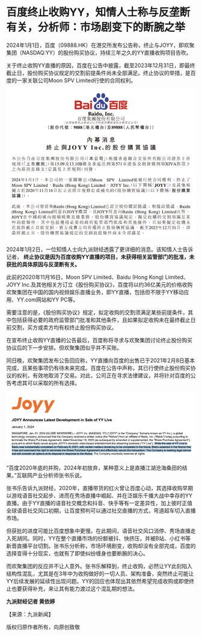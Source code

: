 # 百度终止收购YY，知情人士称与反垄断有关，分析师：市场剧变下的断腕之举

2024年1月1日，百度（09888.HK）在港交所发布公告称，终止与JOYY，即欢聚集团（NASDAQ:YY）的股份购买协议，持续三年之久的YY直播收购项目告吹。

关于终止收购YY直播的原因，百度在公告中披露，截至2023年12月31日，即最终截止日，股份购买协议规定的交割前提条件尚未全部满足。终止协议的举措，是百度的一家关联公司Moon
SPV Limited行使的合同权利。

![5ce6b26e11d5693950bde895c9944c53.jpg](https://raw.githubusercontent.com/qqhsx/qqnews_image/main/2024/01/02/百度终止收购YY，知情人士称与反垄断有关，分析师：市场剧变下的断腕之举/5ce6b26e11d5693950bde895c9944c53.jpg)

2024年1月2日，一位知情人士向九派财经透露了更详细的消息。该知情人士告诉记者，
**终止协议是因为百度收购YY直播的项目，未获得相关监管部门的批准，未获批的具体原因与反垄断有关。**

此前的2020年11月16日，Moon SPV Limited、Baidu (Hong Kong) Limited、JOYY
Inc.及其他相关方订立《股份购买协议》，百度将以约36亿美元的价格收购欢聚集团在中国的国内视频娱乐直播业务，即YY直播，包括但不限于YY移动应用、YY.com网站和YY
PC等。

需要注意的是，《股份购买协议》规定，拟定收购的交割须满足某些前提条件，其中包括获得必要的政府监管部门批准和其他条件，且如果拟定收购未在最终截止日前交割，买方或卖方均有权终止股份购买协议。

在宣布终止收购YY直播的公告最后，百度称将寻求与欢聚集团讨论终止股份购买协议后的下一步安排。但欢聚集团似乎并不买账。

同日晚，欢聚集团发布公告回应称，YY直播向百度的出售已于2021年2月8日基本完成，且某些事项仍有待未来完成。百度在公告中声称，其已行使终止股份购买协议的权利，有效地取消了交易。对此，公司正在寻求法律建议，并将针对百度的公告考虑其可以采取的所有选择。

![af97f1a17c9912ac498e58f23f8f985d.jpg](https://raw.githubusercontent.com/qqhsx/qqnews_image/main/2024/01/02/百度终止收购YY，知情人士称与反垄断有关，分析师：市场剧变下的断腕之举/af97f1a17c9912ac498e58f23f8f985d.jpg)

“百度2020年底的并购，2024年初放弃，某种意义上是直播江湖沧海桑田的结果。”互联网产业分析师张书乐说。

张书乐告诉九派财经，2020年，直播带货的红火曾让百度心动，其选择收购早期以游戏语音社交起步、进而在秀场直播中崛起、并在泛娱乐千播大战中幸存的YY直播。由于YY直播的语音社交概念和抖音、快手等有一定差异性，加上彼时正值全球语音社交风口初期，让百度预判可以通过社交直播的方式，弯道超车切入直播市场。

但获批的进度可能比百度想象中更慢。在此期间，语音社交风口消停、秀场直播走入死胡同。同时，YY在整个直播市场的份额被抖、快挤压，并被B站、小红书等新晋直播平台切割。张书乐分析称，市场环境剧变，收购却没有全部完成，百度的选择变得十分现实，也就有了即使纠纷缠身也要断腕的决心。

而欢聚集团的反应并不让人意外。张书乐解释到，终止收购，必然让YY此刻陷入结构性混乱，尤其是在3年中为收购做好的一切人员、架构准备，突然终止可能让YY后续发展的延续性出现问题。YY的回应也体现出其依然希望完成收购或即使终止也要获得补充，来让其有能力渡过这个混乱期的想法。

**九派财经记者 黄依婷**

【来源：九派新闻】

版权归原作者所有，向原创致敬

